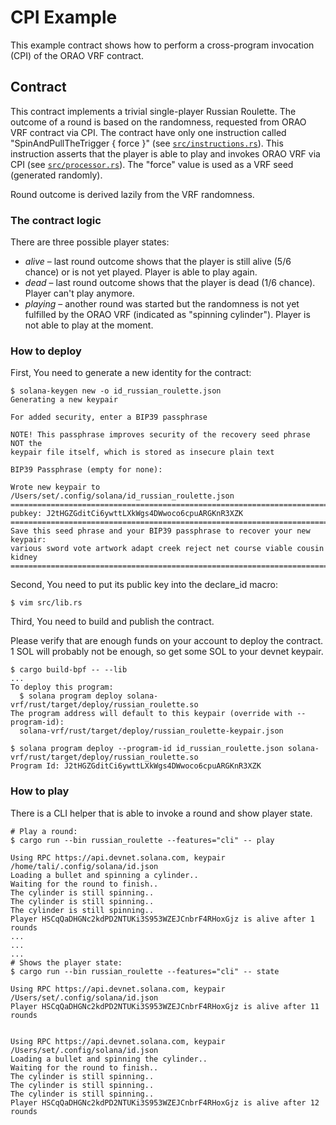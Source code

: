 # CPI Example

This example contract shows how to perform a cross-program invocation (CPI) of the ORAO VRF contract.

## Contract

This contract implements a trivial single-player Russian Roulette. The outcome of a round is based
on the randomness, requested from ORAO VRF contract via CPI. The contract have only one instruction
called "SpinAndPullTheTrigger { force }" (see [`src/instructions.rs`](src/instructions.rs)).
This instruction asserts that the player is able to play and invokes ORAO VRF via CPI
(see [`src/processor.rs`](src/processor.rs)). The "force" value is used as a VRF seed
(generated randomly).

Round outcome is derived lazily from the VRF randomness.

### The contract logic

There are three possible player states:

* *alive* – last round outcome shows that the player is still alive (5/6 chance) or is not yet
  played. Player is able to play again.
* *dead* – last round outcome shows that the player is dead (1/6 chance).
  Player can't play anymore.
* *playing* – another round was started but the randomness is not yet fulfilled by the ORAO VRF
  (indicated as "spinning cylinder"). Player is not able to play at the moment.
   
### How to deploy

First, You need to generate a new identity for the contract:

```
$ solana-keygen new -o id_russian_roulette.json
Generating a new keypair

For added security, enter a BIP39 passphrase

NOTE! This passphrase improves security of the recovery seed phrase NOT the
keypair file itself, which is stored as insecure plain text

BIP39 Passphrase (empty for none): 

Wrote new keypair to /Users/set/.config/solana/id_russian_roulette.json
=============================================================================
pubkey: J2tHGZGditCi6ywttLXkWgs4DWwoco6cpuARGKnR3XZK
=============================================================================
Save this seed phrase and your BIP39 passphrase to recover your new keypair:
various sword vote artwork adapt creek reject net course viable cousin kidney
=============================================================================
```

Second, You need to put its public key into the declare_id macro:

```
$ vim src/lib.rs
```

Third, You need to build and publish the contract.

Please verify that are enough funds on your account to deploy the contract.
1 SOL will probably not be enough, so get some SOL to your devnet keypair.

```
$ cargo build-bpf -- --lib
...
To deploy this program:
  $ solana program deploy solana-vrf/rust/target/deploy/russian_roulette.so
The program address will default to this keypair (override with --program-id):
  solana-vrf/rust/target/deploy/russian_roulette-keypair.json

$ solana program deploy --program-id id_russian_roulette.json solana-vrf/rust/target/deploy/russian_roulette.so
Program Id: J2tHGZGditCi6ywttLXkWgs4DWwoco6cpuARGKnR3XZK
```

### How to play

There is a CLI helper that is able to invoke a round and show player state.

```
# Play a round:
$ cargo run --bin russian_roulette --features="cli" -- play

Using RPC https://api.devnet.solana.com, keypair /home/tali/.config/solana/id.json
Loading a bullet and spinning a cylinder..
Waiting for the round to finish..
The cylinder is still spinning..
The cylinder is still spinning..
The cylinder is still spinning..
Player HSCqQaDHGNc2kdPD2NTUKi3S953WZEJCnbrF4RHoxGjz is alive after 1 rounds
...
...
...
# Shows the player state:
$ cargo run --bin russian_roulette --features="cli" -- state

Using RPC https://api.devnet.solana.com, keypair /Users/set/.config/solana/id.json
Player HSCqQaDHGNc2kdPD2NTUKi3S953WZEJCnbrF4RHoxGjz is alive after 11 rounds


Using RPC https://api.devnet.solana.com, keypair /Users/set/.config/solana/id.json
Loading a bullet and spinning the cylinder..
Waiting for the round to finish..
The cylinder is still spinning..
The cylinder is still spinning..
The cylinder is still spinning..
Player HSCqQaDHGNc2kdPD2NTUKi3S953WZEJCnbrF4RHoxGjz is alive after 12 rounds
```

